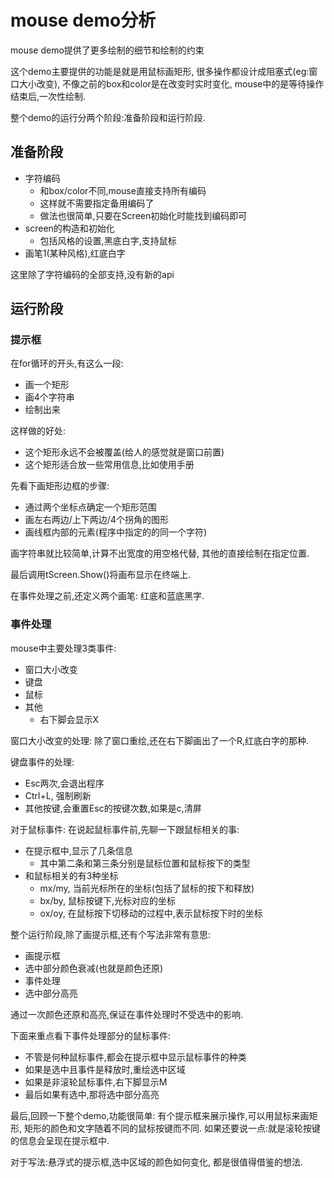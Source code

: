 # mouse demo分析

mouse demo提供了更多绘制的细节和绘制的约束

这个demo主要提供的功能是就是用鼠标画矩形,
很多操作都设计成阻塞式(eg:窗口大小改变),
不像之前的box和color是在改变时实时变化,
mouse中的是等待操作结束后,一次性绘制.

整个demo的运行分两个阶段:准备阶段和运行阶段.

## 准备阶段

- 字符编码
  - 和box/color不同,mouse直接支持所有编码
  - 这样就不需要指定备用编码了
  - 做法也很简单,只要在Screen初始化时能找到编码即可
- screen的构造和初始化
  - 包括风格的设置,黑底白字,支持鼠标
- 画笔1(某种风格),红底白字

这里除了字符编码的全部支持,没有新的api

## 运行阶段

### 提示框

在for循环的开头,有这么一段:

- 画一个矩形
- 画4个字符串
- 绘制出来

这样做的好处:

- 这个矩形永远不会被覆盖(给人的感觉就是窗口前置)
- 这个矩形适合放一些常用信息,比如使用手册

先看下画矩形边框的步骤:

- 通过两个坐标点确定一个矩形范围
- 画左右两边/上下两边/4个拐角的图形
- 画线框内部的元素(程序中指定的的同一个字符)

画字符串就比较简单,计算不出宽度的用空格代替,
其他的直接绘制在指定位置.

最后调用tScreen.Show()将画布显示在终端上.

在事件处理之前,还定义两个画笔:
红底和蓝底黑字.

### 事件处理

mouse中主要处理3类事件:

- 窗口大小改变
- 键盘
- 鼠标
- 其他
  - 右下脚会显示X

窗口大小改变的处理:
除了窗口重绘,还在右下脚画出了一个R,红底白字的那种.

键盘事件的处理:

- Esc两次,会退出程序
- Ctrl+L, 强制刷新
- 其他按键,会重置Esc的按键次数,如果是c,清屏

对于鼠标事件:
在说起鼠标事件前,先聊一下跟鼠标相关的事:

- 在提示框中,显示了几条信息
  - 其中第二条和第三条分别是鼠标位置和鼠标按下的类型
- 和鼠标相关的有3种坐标
  - mx/my, 当前光标所在的坐标(包括了鼠标的按下和释放)
  - bx/by, 鼠标按键下,光标对应的坐标
  - ox/oy, 在鼠标按下切移动的过程中,表示鼠标按下时的坐标

整个运行阶段,除了画提示框,还有个写法非常有意思:

- 画提示框
- 选中部分颜色衰减(也就是颜色还原)
- 事件处理
- 选中部分高亮

通过一次颜色还原和高亮,保证在事件处理时不受选中的影响.

下面来重点看下事件处理部分的鼠标事件:

- 不管是何种鼠标事件,都会在提示框中显示鼠标事件的种类
- 如果是选中且事件是释放时,重绘选中区域
- 如果是非滚轮鼠标事件,右下脚显示M
- 最后如果有选中,那将选中部分高亮

最后,回顾一下整个demo,功能很简单:
有个提示框来展示操作,可以用鼠标来画矩形,
矩形的颜色和文字随着不同的鼠标按键而不同.
如果还要说一点:就是滚轮按键的信息会呈现在提示框中.

对于写法:悬浮式的提示框,选中区域的颜色如何变化,
都是很值得借鉴的想法.
